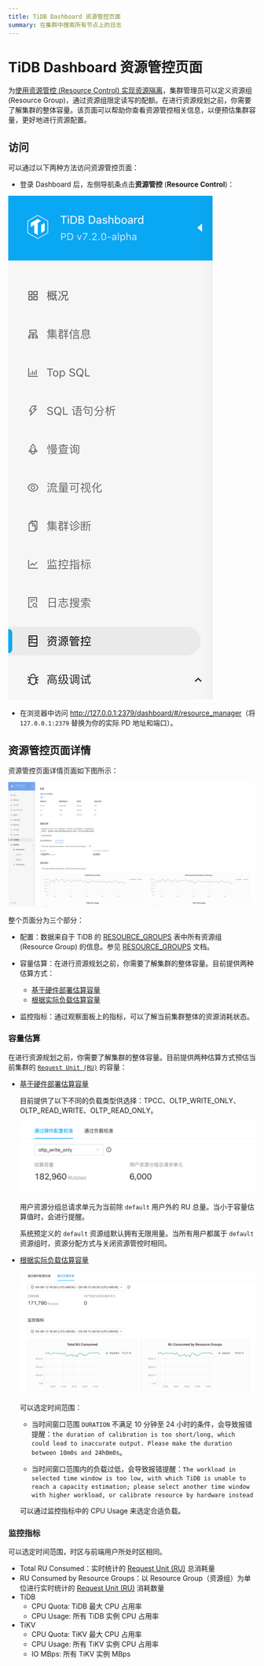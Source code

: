 ```yaml
---
title: TiDB Dashboard 资源管控页面
summary: 在集群中搜索所有节点上的日志
---
```


# TiDB Dashboard 资源管控页面

为[使用资源管控 (Resource Control) 实现资源隔离](/tidb-resource-control.md)，集群管理员可以定义资源组 (Resource Group)，通过资源组限定读写的配额。在进行资源规划之前，你需要了解集群的整体容量。该页面可以帮助你查看资源管控相关信息，以便预估集群容量，更好地进行资源配置。

## 访问

可以通过以下两种方法访问资源管控页面：

* 登录 Dashboard 后，左侧导航条点击**资源管控** (**Resource Control**)：

![访问](/media/dashboard/dashboard-resource-manager-access.png)

* 在浏览器中访问 <http://127.0.0.1:2379/dashboard/#/resource_manager>（将 `127.0.0.1:2379` 替换为你的实际 PD 地址和端口）。

## 资源管控页面详情

资源管控页面详情页面如下图所示：

![详情页面](/media/dashboard/dashboard-resource-manager-info.png)

整个页面分为三个部分：

- 配置：数据来自于 TiDB 的 [RESOURCE_GROUPS](/information-schema/information-schema-resource-groups.md#resource_groups) 表中所有资源组 (Resource Group) 的信息。参见 [RESOURCE_GROUPS](/information-schema/information-schema-resource-groups.md) 文档。

- 容量估算：在进行资源规划之前，你需要了解集群的整体容量。目前提供两种估算方式：

    - [基于硬件部署估算容量](/sql-statements/sql-statement-calibrate-resource.md#基于硬件部署估算容量)
    - [根据实际负载估算容量](/sql-statements/sql-statement-calibrate-resource.md#根据实际负载估算容量)

- 监控指标：通过观察面板上的指标，可以了解当前集群整体的资源消耗状态。

### 容量估算

在进行资源规划之前，你需要了解集群的整体容量。目前提供两种估算方式预估当前集群的 [`Request Unit (RU)`](https://docs.pingcap.com/zh/tidb/dev/tidb-resource-control.md#什么是-request-unit-ru) 的容量：

- [基于硬件部署估算容量](/sql-statements/sql-statement-calibrate-resource.md#基于硬件部署估算容量)

  目前提供了以下不同的负载类型供选择：TPCC、OLTP_WRITE_ONLY、OLTP_READ_WRITE、OLTP_READ_ONLY。

  ![基于硬件部署估算容量](/media/dashboard/dashboard-resource-manager-calibrate-by-hardware.png)
  
  用户资源分组总请求单元为当前除 `default` 用户外的 RU 总量。当小于容量估算值时，会进行提醒。

    系统预定义的 `default` 资源组默认拥有无限用量。当所有用户都属于 `default` 资源组时，资源分配方式与关闭资源管控时相同。

- [根据实际负载估算容量](/sql-statements/sql-statement-calibrate-resource.md#根据实际负载估算容量)

    ![根据实际负载估算容量](/media/dashboard/dashboard-resource-manager-calibrate-by-workload.png)
  
    可以选定时间范围：

    - 当时间窗口范围 `DURATION` 不满足 10 分钟至 24 小时的条件，会导致报错提醒：`the duration of calibration is too short/long, which could lead to inaccurate output. Please make the duration between 10m0s and 24h0m0s`。
    
    - 当时间窗口范围内的负载过低，会导致报错提醒：`The workload in selected time window is too low, with which TiDB is unable to reach a capacity estimation; please select another time window with higher workload, or calibrate resource by hardware instead`
    
    可以通过监控指标中的 CPU Usage 来选定合适负载。

### 监控指标

可以选定时间范围，时区与前端用户所处时区相同。

- Total RU Consumed：实时统计的 [Request Unit (RU)](/tidb-resource-control.md#什么是-request-unit-ru) 总消耗量
- RU Consumed by Resource Groups：以 Resource Group（资源组）为单位进行实时统计的 [Request Unit (RU)](/tidb-resource-control.md#什么是-request-unit-ru) 消耗数量
- TiDB
    - CPU Quota: TiDB 最大 CPU 占用率
    - CPU Usage: 所有 TiDB 实例 CPU 占用率
- TiKV
    - CPU Quota: TiKV 最大 CPU 占用率
    - CPU Usage: 所有 TiKV 实例 CPU 占用率
    - IO MBps: 所有 TiKV 实例 MBps